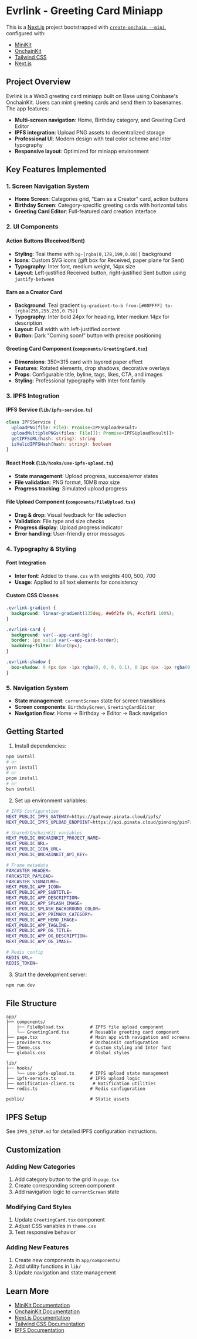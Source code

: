 # Evrlink - Greeting Card Miniapp

This is a [Next.js](https://nextjs.org) project bootstrapped with [`create-onchain --mini`](), configured with:

- [MiniKit](https://docs.base.org/builderkits/minikit/overview)
- [OnchainKit](https://www.base.org/builders/onchainkit)
- [Tailwind CSS](https://tailwindcss.com)
- [Next.js](https://nextjs.org/docs)

## Project Overview

Evrlink is a Web3 greeting card miniapp built on Base using Coinbase's OnchainKit. Users can mint greeting cards and send them to basenames. The app features:

- **Multi-screen navigation**: Home, Birthday category, and Greeting Card Editor
- **IPFS integration**: Upload PNG assets to decentralized storage
- **Professional UI**: Modern design with teal color scheme and Inter typography
- **Responsive layout**: Optimized for miniapp environment

## Key Features Implemented

### 1. Screen Navigation System
- **Home Screen**: Categories grid, "Earn as a Creator" card, action buttons
- **Birthday Screen**: Category-specific greeting cards with horizontal tabs
- **Greeting Card Editor**: Full-featured card creation interface

### 2. UI Components

#### Action Buttons (Received/Sent)
- **Styling**: Teal theme with `bg-[rgba(0,178,199,0.08)]` background
- **Icons**: Custom SVG icons (gift box for Received, paper plane for Sent)
- **Typography**: Inter font, medium weight, 14px size
- **Layout**: Left-justified Received button, right-justified Sent button using `justify-between`

#### Earn as a Creator Card
- **Background**: Teal gradient `bg-gradient-to-b from-[#00FFFF] to-[rgba(255,255,255,0.75)]`
- **Typography**: Inter bold 24px for heading, Inter medium 14px for description
- **Layout**: Full width with left-justified content
- **Button**: Dark "Coming soon!" button with precise positioning

#### Greeting Card Component (`components/GreetingCard.tsx`)
- **Dimensions**: 350×315 card with layered paper effect
- **Features**: Rotated elements, drop shadows, decorative overlays
- **Props**: Configurable title, byline, tags, likes, CTA, and images
- **Styling**: Professional typography with Inter font family

### 3. IPFS Integration

#### IPFS Service (`lib/ipfs-service.ts`)
```typescript
class IPFSService {
  uploadPNG(file: File): Promise<IPFSUploadResult>
  uploadMultiplePNGs(files: File[]): Promise<IPFSUploadResult[]>
  getIPFSURL(hash: string): string
  isValidIPFSHash(hash: string): boolean
}
```

#### React Hook (`lib/hooks/use-ipfs-upload.ts`)
- **State management**: Upload progress, success/error states
- **File validation**: PNG format, 10MB max size
- **Progress tracking**: Simulated upload progress

#### File Upload Component (`components/FileUpload.tsx`)
- **Drag & drop**: Visual feedback for file selection
- **Validation**: File type and size checks
- **Progress display**: Upload progress indicator
- **Error handling**: User-friendly error messages

### 4. Typography & Styling

#### Font Integration
- **Inter font**: Added to `theme.css` with weights 400, 500, 700
- **Usage**: Applied to all text elements for consistency

#### Custom CSS Classes
```css
.evrlink-gradient {
  background: linear-gradient(135deg, #e0f2fe 0%, #ccfbf1 100%);
}

.evrlink-card {
  background: var(--app-card-bg);
  border: 1px solid var(--app-card-border);
  backdrop-filter: blur(8px);
}

.evrlink-shadow {
  box-shadow: 0 4px 6px -1px rgba(0, 0, 0, 0.1), 0 2px 4px -1px rgba(0, 0, 0, 0.06);
}
```

### 5. Navigation System
- **State management**: `currentScreen` state for screen transitions
- **Screen components**: `BirthdayScreen`, `GreetingCardEditor`
- **Navigation flow**: Home → Birthday → Editor → Back navigation

## Getting Started

1. Install dependencies:
```bash
npm install
# or
yarn install
# or
pnpm install
# or
bun install
```

2. Set up environment variables:

```bash
# IPFS Configuration
NEXT_PUBLIC_IPFS_GATEWAY=https://gateway.pinata.cloud/ipfs/
NEXT_PUBLIC_IPFS_UPLOAD_ENDPOINT=https://api.pinata.cloud/pinning/pinFileToIPFS

# Shared/OnchainKit variables
NEXT_PUBLIC_ONCHAINKIT_PROJECT_NAME=
NEXT_PUBLIC_URL=
NEXT_PUBLIC_ICON_URL=
NEXT_PUBLIC_ONCHAINKIT_API_KEY=

# Frame metadata
FARCASTER_HEADER=
FARCASTER_PAYLOAD=
FARCASTER_SIGNATURE=
NEXT_PUBLIC_APP_ICON=
NEXT_PUBLIC_APP_SUBTITLE=
NEXT_PUBLIC_APP_DESCRIPTION=
NEXT_PUBLIC_APP_SPLASH_IMAGE=
NEXT_PUBLIC_SPLASH_BACKGROUND_COLOR=
NEXT_PUBLIC_APP_PRIMARY_CATEGORY=
NEXT_PUBLIC_APP_HERO_IMAGE=
NEXT_PUBLIC_APP_TAGLINE=
NEXT_PUBLIC_APP_OG_TITLE=
NEXT_PUBLIC_APP_OG_DESCRIPTION=
NEXT_PUBLIC_APP_OG_IMAGE=

# Redis config
REDIS_URL=
REDIS_TOKEN=
```

3. Start the development server:
```bash
npm run dev
```

## File Structure

```
app/
├── components/
│   ├── FileUpload.tsx          # IPFS file upload component
│   └── GreetingCard.tsx        # Reusable greeting card component
├── page.tsx                    # Main app with navigation and screens
├── providers.tsx               # OnchainKit configuration
├── theme.css                   # Custom styling and Inter font
└── globals.css                 # Global styles

lib/
├── hooks/
│   └── use-ipfs-upload.ts      # IPFS upload state management
├── ipfs-service.ts             # IPFS upload logic
├── notification-client.ts       # Notification utilities
└── redis.ts                    # Redis configuration

public/                         # Static assets
```

## IPFS Setup

See `IPFS_SETUP.md` for detailed IPFS configuration instructions.

## Customization

### Adding New Categories
1. Add category button to the grid in `page.tsx`
2. Create corresponding screen component
3. Add navigation logic to `currentScreen` state

### Modifying Card Styles
1. Update `GreetingCard.tsx` component
2. Adjust CSS variables in `theme.css`
3. Test responsive behavior

### Adding New Features
1. Create new components in `app/components/`
2. Add utility functions in `lib/`
3. Update navigation and state management

## Learn More

- [MiniKit Documentation](https://docs.base.org/builderkits/minikit/overview)
- [OnchainKit Documentation](https://docs.base.org/builderkits/onchainkit/getting-started)
- [Next.js Documentation](https://nextjs.org/docs)
- [Tailwind CSS Documentation](https://tailwindcss.com/docs)
- [IPFS Documentation](https://docs.ipfs.io/)
